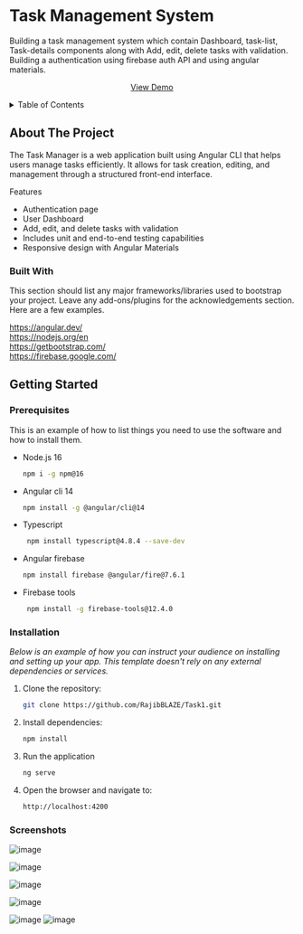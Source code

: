 
# Task Management System
Building a task management system which contain Dashboard, task-list, Task-details components along with Add, edit, delete tasks with validation. Building a authentication using firebase auth API and using angular materials.




<p align="center">
  <a href="hhttps://rajibblaze.github.io/Task-manager">View Demo</a>
</p>

<details>
  <summary>Table of Contents</summary>
  <ol>
    <li>
      <a href="#about-the-project">About The Project</a>
      <ul>
        <li><a href="#built-with">Built With</a></li>
      </ul>
    </li>
    <li>
      <a href="#getting-started">Getting Started</a>
      <ul>
        <li><a href="#prerequisites">Prerequisites</a></li>
        <li><a href="#installation">Installation</a></li>
      </ul>
    </li>
  </ol>
</details>


## About The Project


The Task Manager is a web application built using Angular CLI that helps users manage tasks efficiently. It allows for task creation, editing, and management through a structured front-end interface.

Features
* Authentication page
* User Dashboard
* Add, edit, and delete tasks with validation
* Includes unit and end-to-end testing capabilities
* Responsive design with Angular Materials

### Built With

This section should list any major frameworks/libraries used to bootstrap your project. Leave any add-ons/plugins for the acknowledgements section. Here are a few examples.

https://angular.dev/<br>
https://nodejs.org/en<br>
https://getbootstrap.com/<br>
https://firebase.google.com/<br>

## Getting Started
### Prerequisites

This is an example of how to list things you need to use the software and how to install them.
* Node.js 16 
  ```sh
  npm i -g npm@16
  ```
* Angular cli 14 
  ```sh
  npm install -g @angular/cli@14
  ```
* Typescript
  ```sh
   npm install typescript@4.8.4 --save-dev
  ```
* Angular firebase
  ```sh
  npm install firebase @angular/fire@7.6.1
  ```
* Firebase tools
  ```sh
   npm install -g firebase-tools@12.4.0
  ```
### Installation

_Below is an example of how you can instruct your audience on installing and setting up your app. This template doesn't rely on any external dependencies or services._

1. Clone the repository:
   ```sh
   git clone https://github.com/RajibBLAZE/Task1.git
   ```
2. Install dependencies:
   ```sh
   npm install
   ```
3. Run the application
   ```sh
   ng serve
   ```
4. Open the browser and navigate to:
   ```sh
   http://localhost:4200
   ```

### Screenshots

![image](https://github.com/user-attachments/assets/23a33a6d-80f4-46d6-8dd6-e4ded3dfa6c5)

![image](https://github.com/user-attachments/assets/623ad41d-faa9-4684-93b6-c89d0bf507ed)

![image](https://github.com/user-attachments/assets/e9790edc-21f6-45d2-8def-4ec65b7c2e1b)

![image](https://github.com/user-attachments/assets/0c62e8b9-89f4-485a-8af8-aeb983a059ba)

![image](https://github.com/user-attachments/assets/d436daad-d3ea-4f28-9f6e-8c4757a445f8)
![image](https://github.com/user-attachments/assets/a9c58dab-a6c7-42e6-8d02-ddd0b5063d95)
